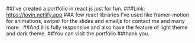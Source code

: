 ##I've created a portfolio in react js just for fun.
###Link: https://joyin.netlify.app
##A few react libraries I've used like framer-motion for animations, swiper for the slides and emailjs for contact me and many more . 
##And it is fully responsive and also have the feature of light theme and dark theme.
##You can visit the portfolio 
##thank you. 
